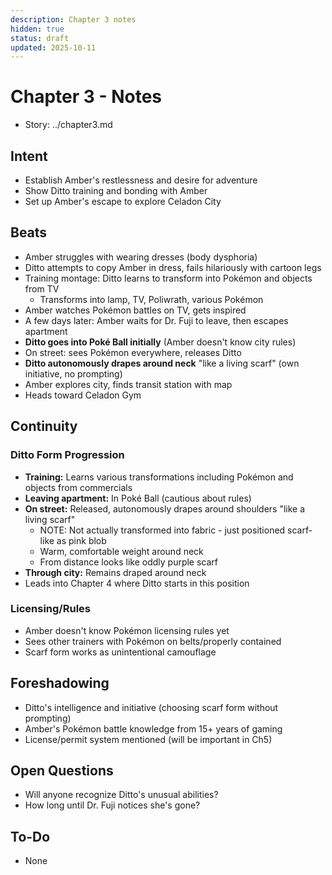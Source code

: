 ```yaml
---
description: Chapter 3 notes
hidden: true
status: draft
updated: 2025-10-11
---
```


# Chapter 3 - Notes

- Story: ../chapter3.md

## Intent
- Establish Amber's restlessness and desire for adventure
- Show Ditto training and bonding with Amber
- Set up Amber's escape to explore Celadon City

## Beats
- Amber struggles with wearing dresses (body dysphoria)
- Ditto attempts to copy Amber in dress, fails hilariously with cartoon legs
- Training montage: Ditto learns to transform into Pokémon and objects from TV
  - Transforms into lamp, TV, Poliwrath, various Pokémon
- Amber watches Pokémon battles on TV, gets inspired
- A few days later: Amber waits for Dr. Fuji to leave, then escapes apartment
- **Ditto goes into Poké Ball initially** (Amber doesn't know city rules)
- On street: sees Pokémon everywhere, releases Ditto
- **Ditto autonomously drapes around neck** "like a living scarf" (own initiative, no prompting)
- Amber explores city, finds transit station with map
- Heads toward Celadon Gym

## Continuity
### Ditto Form Progression
- **Training:** Learns various transformations including Pokémon and objects from commercials
- **Leaving apartment:** In Poké Ball (cautious about rules)
- **On street:** Released, autonomously drapes around shoulders "like a living scarf"
  - NOTE: Not actually transformed into fabric - just positioned scarf-like as pink blob
  - Warm, comfortable weight around neck
  - From distance looks like oddly purple scarf
- **Through city:** Remains draped around neck
- Leads into Chapter 4 where Ditto starts in this position

### Licensing/Rules
- Amber doesn't know Pokémon licensing rules yet
- Sees other trainers with Pokémon on belts/properly contained
- Scarf form works as unintentional camouflage

## Foreshadowing
- Ditto's intelligence and initiative (choosing scarf form without prompting)
- Amber's Pokémon battle knowledge from 15+ years of gaming
- License/permit system mentioned (will be important in Ch5)

## Open Questions
- Will anyone recognize Ditto's unusual abilities?
- How long until Dr. Fuji notices she's gone?

## To-Do
- None
